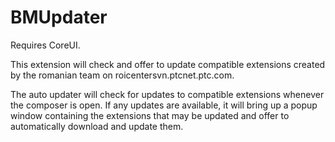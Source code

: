 # BMUpdater

Requires CoreUI.

This extension will check and offer to update compatible extensions created by the romanian team on roicentersvn.ptcnet.ptc.com.

The auto updater will check for updates to compatible extensions whenever the composer is open. If any updates are available, it will bring up a popup window containing the extensions that may be updated and offer to automatically download and update them.